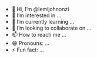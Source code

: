 - 👋 Hi, I’m @lemijohnonzi
- 👀 I’m interested in ...
- 🌱 I’m currently learning ...
- 💞️ I’m looking to collaborate on ...
- 📫 How to reach me ...
- 😄 Pronouns: ...
- ⚡ Fun fact: ...

<!---
lemijohnonzi/lemijohnonzi is a ✨ special ✨ repository because its `README.md` (this file) appears on your GitHub profile.
You can click the Preview link to take a look at your changes.
--->
